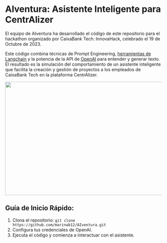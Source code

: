 # AIventura: Asistente Inteligente para CentrAlizer
El equipo de AIventura ha desarrollado el código de este repositorio para el hackathon organizado por CaixaBank Tech: InnovaHack, celebrado el 19 de Octubre de 2023.

Este código combina técnicas de Prompt Engineering, [herramientas de Langchain](https://python.langchain.com/docs/modules/agents/tools/) y la potencia de la API de [OpenAI](https://platform.openai.com/) para entender y generar texto. El resultado es la simulación del comportamiento de un asistente inteligente que facilita la creación y gestión de proyectos a los empleados de CaixaBank Tech en la plataforma CentrAlizer.

<p align="center">
  <img width="600" height="365" src="video_gthub.mp4">
</p>

## Guía de Inicio Rápido:
1. Clona el repositorio: `git clone https://github.com/marinab12/AIventura.git`
2. Configura tus credenciales de OpenAI.
4. Ejecuta el código y comienza a interactuar con el asistente.




